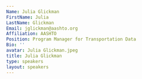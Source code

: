 ```yaml
---
Name: Julia Glickman
FirstName: Julia
LastName: Glickman
Email: jglickman@aashto.org
Affiliation: AASHTO
Position: Program Manager for Transportation Data
Bio: ''
avatar: Julia Glickman.jpeg
title: Julia Glickman
type: speakers
layout: speakers
---
```

